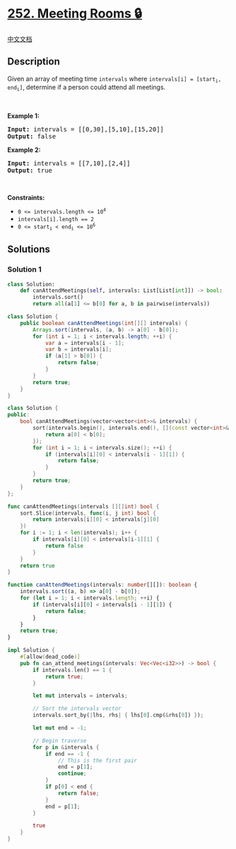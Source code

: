 # [252. Meeting Rooms 🔒](https://leetcode.com/problems/meeting-rooms)

[中文文档](/solution/0200-0299/0252.Meeting%20Rooms/README.md)

<!-- tags:Array,Sorting -->

<!-- difficulty:Easy -->

## Description

<p>Given an array of meeting time <code>intervals</code>&nbsp;where <code>intervals[i] = [start<sub>i</sub>, end<sub>i</sub>]</code>, determine if a person could attend all meetings.</p>

<p>&nbsp;</p>
<p><strong class="example">Example 1:</strong></p>
<pre><strong>Input:</strong> intervals = [[0,30],[5,10],[15,20]]
<strong>Output:</strong> false
</pre><p><strong class="example">Example 2:</strong></p>
<pre><strong>Input:</strong> intervals = [[7,10],[2,4]]
<strong>Output:</strong> true
</pre>
<p>&nbsp;</p>
<p><strong>Constraints:</strong></p>

<ul>
	<li><code>0 &lt;= intervals.length &lt;= 10<sup>4</sup></code></li>
	<li><code>intervals[i].length == 2</code></li>
	<li><code>0 &lt;= start<sub>i</sub> &lt;&nbsp;end<sub>i</sub> &lt;= 10<sup>6</sup></code></li>
</ul>

## Solutions

### Solution 1

<!-- tabs:start -->

```python
class Solution:
    def canAttendMeetings(self, intervals: List[List[int]]) -> bool:
        intervals.sort()
        return all(a[1] <= b[0] for a, b in pairwise(intervals))
```

```java
class Solution {
    public boolean canAttendMeetings(int[][] intervals) {
        Arrays.sort(intervals, (a, b) -> a[0] - b[0]);
        for (int i = 1; i < intervals.length; ++i) {
            var a = intervals[i - 1];
            var b = intervals[i];
            if (a[1] > b[0]) {
                return false;
            }
        }
        return true;
    }
}
```

```cpp
class Solution {
public:
    bool canAttendMeetings(vector<vector<int>>& intervals) {
        sort(intervals.begin(), intervals.end(), [](const vector<int>& a, const vector<int>& b) {
            return a[0] < b[0];
        });
        for (int i = 1; i < intervals.size(); ++i) {
            if (intervals[i][0] < intervals[i - 1][1]) {
                return false;
            }
        }
        return true;
    }
};
```

```go
func canAttendMeetings(intervals [][]int) bool {
	sort.Slice(intervals, func(i, j int) bool {
		return intervals[i][0] < intervals[j][0]
	})
	for i := 1; i < len(intervals); i++ {
		if intervals[i][0] < intervals[i-1][1] {
			return false
		}
	}
	return true
}
```

```ts
function canAttendMeetings(intervals: number[][]): boolean {
    intervals.sort((a, b) => a[0] - b[0]);
    for (let i = 1; i < intervals.length; ++i) {
        if (intervals[i][0] < intervals[i - 1][1]) {
            return false;
        }
    }
    return true;
}
```

```rust
impl Solution {
    #[allow(dead_code)]
    pub fn can_attend_meetings(intervals: Vec<Vec<i32>>) -> bool {
        if intervals.len() == 1 {
            return true;
        }

        let mut intervals = intervals;

        // Sort the intervals vector
        intervals.sort_by(|lhs, rhs| { lhs[0].cmp(&rhs[0]) });

        let mut end = -1;

        // Begin traverse
        for p in &intervals {
            if end == -1 {
                // This is the first pair
                end = p[1];
                continue;
            }
            if p[0] < end {
                return false;
            }
            end = p[1];
        }

        true
    }
}
```

<!-- tabs:end -->

<!-- end -->
